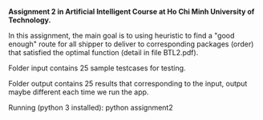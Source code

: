 **Assignment 2 in Artificial Intelligent Course at Ho Chi Minh University of Technology.**

In this assignment, the main goal is to using heuristic to find a "good enough" route 
for all shipper to deliver to corresponding packages (order) that satisfied the optimal
function (detail in file BTL2.pdf).

Folder input contains 25 sample testcases for testing.

Folder output contains 25 results that corresponding to the input, output maybe different each time we run the app.

Running (python 3 installed): python assignment2
